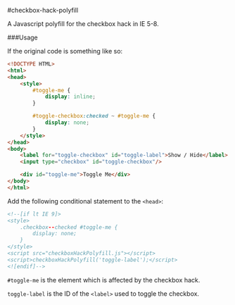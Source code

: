 #checkbox-hack-polyfill

A Javascript polyfill for the checkbox hack in IE 5-8.

###Usage

If the original code is something like so:

```html
<!DOCTYPE HTML>
<html>
<head>
    <style>
        #toggle-me {
            display: inline;
        }

        #toggle-checkbox:checked ~ #toggle-me {
            display: none;
        }
    </style>
</head>
<body>
    <label for="toggle-checkbox" id="toggle-label">Show / Hide</label>
    <input type="checkbox" id="toggle-checkbox"/>

    <div id="toggle-me">Toggle Me</div>
</body>
</html>
```

Add the following conditional statement to the `<head>`:

```html
<!--[if lt IE 9]>
<style>
    .checkbox--checked #toggle-me {
        display: none;
    }
</style>
<script src="checkboxHackPolyfill.js"></script>
<script>checkboxHackPolyfill('toggle-label');</script>
<![endif]-->
```

`#toggle-me` is the element which is affected by the checkbox hack.

`toggle-label` is the ID of the `<label>` used to toggle the checkbox.